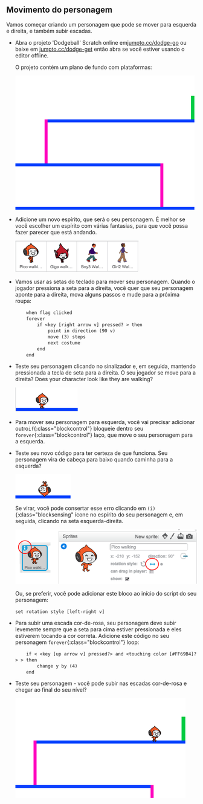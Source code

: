 ## Movimento do personagem

Vamos começar criando um personagem que pode se mover para esquerda e direita, e também subir escadas.

+ Abra o projeto 'Dodgeball' Scratch online em<a href="http://jumpto.cc/dodge-go" target="_blank">jumpto.cc/dodge-go</a> ou baixe em <a href="http://jumpto.cc/dodge-get" target="_blank">jumpto.cc/dodge-get</a> então abra se você estiver usando o editor offline.
    
    O projeto contém um plano de fundo com plataformas:
    
    ![screenshot](images/dodge-background.png)

+ Adicione um novo espírito, que será o seu personagem. É melhor se você escolher um espírito com várias fantasias, para que você possa fazer parecer que está andando.
    
    ![screenshot](images/dodge-characters.png)

+ Vamos usar as setas do teclado para mover seu personagem. Quando o jogador pressiona a seta para a direita, você quer que seu personagem aponte para a direita, mova alguns passos e mude para a próxima roupa:
    
    ```blocks
        when flag clicked
        forever
            if <key [right arrow v] pressed? > then
                point in direction (90 v)
                move (3) steps
                next costume
            end
        end
    ```

+ Teste seu personagem clicando no sinalizador e, em seguida, mantendo pressionada a tecla de seta para a direita. O seu jogador se move para a direita? Does your character look like they are walking?
    
    ![screenshot](images/dodge-walking.png)

+ Para mover seu personagem para esquerda, você vai precisar adicionar outro`if`{:class="blockcontrol"} bloqueie dentro seu `forever`{:class="blockcontrol"} laço, que move o seu personagem para a esquerda.

+ Teste seu novo código para ter certeza de que funciona. Seu personagem vira de cabeça para baixo quando caminha para a esquerda?
    
    ![screenshot](images/dodge-upside-down.png)
    
    Se virar, você pode consertar esse erro clicando em `(i)`{:class="blocksensing" ícone no espírito do seu personagem e, em seguida, clicando na seta esquerda-direita.
    
    ![screenshot](images/dodge-left-right.png)
    
    Ou, se preferir, você pode adicionar este bloco ao início do script do seu personagem:
    
    ```scratch
    set rotation style [left-right v]
    ```

+ Para subir uma escada cor-de-rosa, seu personagem deve subir levemente sempre que a seta para cima estiver pressionada e eles estiverem tocando a cor correta. Adicione este código no seu personagem `forever`{:class="blockcontrol"} loop:
    
    ```blocks
        if < <key [up arrow v] pressed?> and <touching color [#FF69B4]?> > then
            change y by (4)
        end
    ```

+ Teste seu personagem - você pode subir nas escadas cor-de-rosa e chegar ao final do seu nível?
    
    ![screenshot](images/dodge-test-character.png)